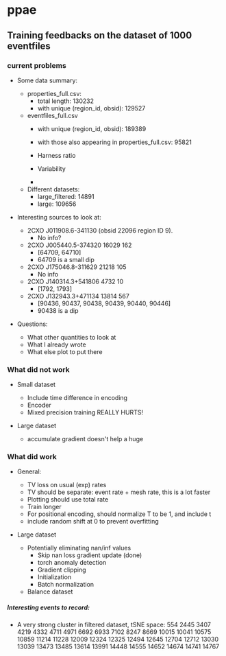 # ppae

## Training feedbacks on the dataset of 1000 eventfiles
### current problems

- Some data summary:
    - properties_full.csv: 
        - total length: 130232
        - with unique (region_id, obsid): 129527
    - eventfiles_full.csv
        - with unique (region_id, obsid): 189389
        - with those also appearing in properties_full.csv: 95821
        
        
        - Harness ratio
        - Variability
        - 
    - Different datasets:
        - large_filtered: 14891
        - large: 109656
        
- Interesting sources to look at:
    - 2CXO J011908.6-341130 (obsid 22096 region ID 9).
        - No info?
    - 2CXO J005440.5-374320        16029                    162   
        - [64709, 64710]
        - 64709 is a small dip
    - 2CXO J175046.8-311629        21218                    105 
       - No info
    - 2CXO J140314.3+541806        4732                     10 
        - [1792, 1793]
    - 2CXO J132943.3+471134        13814                    567   
        - [90436, 90437, 90438, 90439, 90440, 90446]
        - 90438 is a dip
        
- Questions:
    - What other quantities to look at
    - What I already wrote
    - What else plot to put there

### What did not work
- Small dataset
    - Include time difference in encoding
    - Encoder
    - Mixed precision training REALLY HURTS!

- Large dataset
    - accumulate gradient doesn't help a huge

    

### What did work
- General:
    - TV loss on usual (exp) rates
    - TV should be separate: event rate + mesh rate, this is a lot faster
    - Plotting should use total rate
    - Train longer
    - For positional encoding, should normalize T to be 1, and include t
    - include random shift at 0 to prevent overfitting
    
- Large dataset

    - Potentially eliminating nan/inf values
        - Skip nan loss gradient update (done)
        - torch anomaly detection
        - Gradient clipping
        - Initialization
        - Batch normalization
    - Balance dataset
    
##### Interesting events to record:
- A very strong cluster in filtered dataset, tSNE space:
554
2445
3407
4219
4332
4711
4971
6692
6933
7102
8247
8669
10015
10041
10575
10859
11214
11228
12009
12324
12325
12494
12645
12704
12712
13030
13039
13473
13485
13614
13991
14448
14555
14652
14674
14741
14767